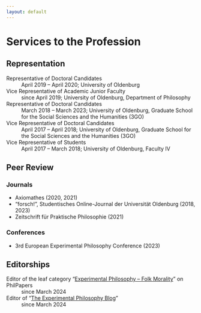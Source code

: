 ```yaml
---
layout: default
---
```


# Services to the Profession

## Representation

<dl>
   <dt>Representative of Doctoral Candidates</dt>
      <dd>April 2019 – April 2020; University of Oldenburg</dd>
   <dt>Vice Representative of Academic Junior Faculty</dt>
      <dd>since April 2019; University of Oldenburg, Department of Philosophy</dd>
   <dt>Representative of Doctoral Candidates</dt>
      <dd>March 2018 – March 2023; University of Oldenburg, Graduate School for the Social Sciences and the Humanities (3GO)</dd>
   <dt>Vice Representative of Doctoral Candidates</dt>
      <dd>April 2017 – April 2018; University of Oldenburg, Graduate School for the Social Sciences and the Humanities (3GO)</dd>
   <dt>Vice Representative of Students</dt>
      <dd>April 2017 – March 2018; University of Oldenburg, Faculty IV</dd>
</dl>

## Peer Review

### Journals

+ Axiomathes (2020, 2021)
+ “forsch!”, Studentisches Online-Journal der Universität Oldenburg (2018, 2023)
+ Zeitschrift für Praktische Philosophie (2021)

### Conferences

+ 3rd European Experimental Philosophy Conference (2023)

## Editorships

<dl>
   <dt>Editor of the leaf category “<a href="https://philpapers.org/browse/experimental-philosophy-folk-morality">Experimental Philosophy – Folk Morality</a>” on PhilPapers</dt>
      <dd>since March 2024</dd>
   <dt>Editor of “<a href="http://xphi.net/">The Experimental Philosophy Blog</a>”</dt>
      <dd>since March 2024</dd>
</dl>

